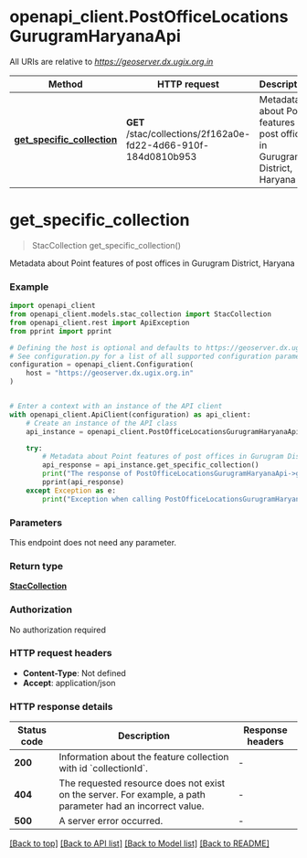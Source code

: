 # openapi_client.PostOfficeLocationsGurugramHaryanaApi

All URIs are relative to *https://geoserver.dx.ugix.org.in*

Method | HTTP request | Description
------------- | ------------- | -------------
[**get_specific_collection**](PostOfficeLocationsGurugramHaryanaApi.md#get_specific_collection) | **GET** /stac/collections/2f162a0e-fd22-4d66-910f-184d0810b953 | Metadata about Point features of post offices in Gurugram District, Haryana


# **get_specific_collection**
> StacCollection get_specific_collection()

Metadata about Point features of post offices in Gurugram District, Haryana

### Example


```python
import openapi_client
from openapi_client.models.stac_collection import StacCollection
from openapi_client.rest import ApiException
from pprint import pprint

# Defining the host is optional and defaults to https://geoserver.dx.ugix.org.in
# See configuration.py for a list of all supported configuration parameters.
configuration = openapi_client.Configuration(
    host = "https://geoserver.dx.ugix.org.in"
)


# Enter a context with an instance of the API client
with openapi_client.ApiClient(configuration) as api_client:
    # Create an instance of the API class
    api_instance = openapi_client.PostOfficeLocationsGurugramHaryanaApi(api_client)

    try:
        # Metadata about Point features of post offices in Gurugram District, Haryana
        api_response = api_instance.get_specific_collection()
        print("The response of PostOfficeLocationsGurugramHaryanaApi->get_specific_collection:\n")
        pprint(api_response)
    except Exception as e:
        print("Exception when calling PostOfficeLocationsGurugramHaryanaApi->get_specific_collection: %s\n" % e)
```



### Parameters

This endpoint does not need any parameter.

### Return type

[**StacCollection**](StacCollection.md)

### Authorization

No authorization required

### HTTP request headers

 - **Content-Type**: Not defined
 - **Accept**: application/json

### HTTP response details

| Status code | Description | Response headers |
|-------------|-------------|------------------|
**200** | Information about the feature collection with id &#x60;collectionId&#x60;. |  -  |
**404** | The requested resource does not exist on the server. For example, a path parameter had an incorrect value. |  -  |
**500** | A server error occurred. |  -  |

[[Back to top]](#) [[Back to API list]](../README.md#documentation-for-api-endpoints) [[Back to Model list]](../README.md#documentation-for-models) [[Back to README]](../README.md)

